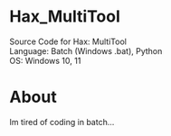 # Hax_MultiTool
Source Code for Hax: MultiTool<br>
Language: Batch (Windows .bat), Python<br>
OS: Windows 10, 11<br>


# About
Im tired of coding in batch...
